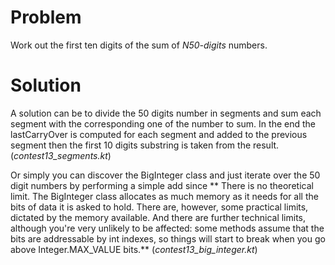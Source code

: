 # Problem
Work out the first ten digits of the sum of *N50-digits* numbers.


# Solution
A solution can be to divide the 50 digits number in segments and sum each segment with the corresponding one of the number to sum.
In the end the lastCarryOver is computed for each segment and added to the previous segment then the first 10 digits substring is taken from the result. (*contest13_segments.kt*)

Or simply you can discover the BigInteger class and just iterate over the 50 digit numbers by performing a simple add since 
** There is no theoretical limit. The BigInteger class allocates as much memory as it needs for all the bits of data it is asked to hold.
There are, however, some practical limits, dictated by the memory available. And there are further technical limits, although you're very unlikely to be affected: 
some methods assume that the bits are addressable by int indexes, so things will start to break when you go above Integer.MAX_VALUE bits.**
(*contest13_big_integer.kt*)
